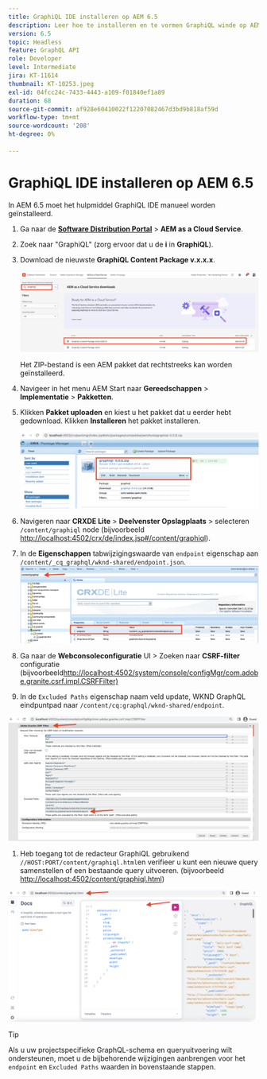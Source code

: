 ```yaml
---
title: GraphiQL IDE installeren op AEM 6.5
description: Leer hoe te installeren en te vormen GraphiQL winde op AEM 6.5
version: 6.5
topic: Headless
feature: GraphQL API
role: Developer
level: Intermediate
jira: KT-11614
thumbnail: KT-10253.jpeg
exl-id: 04fcc24c-7433-4443-a109-f01840ef1a89
duration: 68
source-git-commit: af928e60410022f12207082467d3bd9b818af59d
workflow-type: tm+mt
source-wordcount: '208'
ht-degree: 0%

---
```


# GraphiQL IDE installeren op AEM 6.5

In AEM 6.5 moet het hulpmiddel GraphiQL IDE manueel worden geïnstalleerd.

1. Ga naar de **[Software Distribution Portal](https://experience.adobe.com/#/downloads/content/software-distribution/en/aemcloud.html)** > **AEM as a Cloud Service**.
1. Zoek naar &quot;GraphiQL&quot; (zorg ervoor dat u de **i** in **GraphiQL**).
1. Download de nieuwste **GraphiQL Content Package v.x.x.x**.

   ![GraphiQL-pakket downloaden](assets/graphiql/software-distribution.png)

   Het ZIP-bestand is een AEM pakket dat rechtstreeks kan worden geïnstalleerd.

1. Navigeer in het menu AEM Start naar **Gereedschappen** > **Implementatie** > **Pakketten**.
1. Klikken **Pakket uploaden** en kiest u het pakket dat u eerder hebt gedownload. Klikken **Installeren** het pakket installeren.

   ![GraphiQL-pakket installeren](assets/graphiql/install-graphiql-package.png)

1. Navigeren naar **CRXDE Lite** > **Deelvenster Opslagplaats** > selecteren `/content/graphiql` node (bijvoorbeeld <http://localhost:4502/crx/de/index.jsp#/content/graphiql>).
1. In de **Eigenschappen** tabwijzigingswaarde van `endpoint` eigenschap aan `/content/_cq_graphql/wknd-shared/endpoint.json`.
   ![Waarde van eindpunteigenschap wijzigen](assets/graphiql/endpoint-prop-value-change.png)

1. Ga naar de **Webconsoleconfiguratie** UI > Zoeken naar **CSRF-filter** configuratie (bijvoorbeeld<http://localhost:4502/system/console/configMgr/com.adobe.granite.csrf.impl.CSRFFilter)>
1. In de `Excluded Paths` eigenschap naam veld update, WKND GraphQL eindpuntpad naar `/content/cq:graphql/wknd-shared/endpoint`.

![Waarde van padeigenschap uitsluiten](assets/graphiql/exclude-paths-value-change.png)

1. Heb toegang tot de redacteur GraphiQL gebruikend `//HOST:PORT/content/graphiql.html`en verifieer u kunt een nieuwe query samenstellen of een bestaande query uitvoeren. (bijvoorbeeld <http://localhost:4502/content/graphiql.html>)

![GraphiQL Editor](assets/graphiql/graphiql-editor.png)

>[!TIP]
>
>Als u uw projectspecifieke GraphQL-schema en queryuitvoering wilt ondersteunen, moet u de bijbehorende wijzigingen aanbrengen voor het `endpoint` en `Excluded Paths` waarden in bovenstaande stappen.

